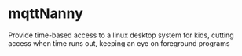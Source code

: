 # mqttNanny
Provide time-based access to a linux desktop system for kids, cutting access when time runs out, keeping an eye on foreground programs
